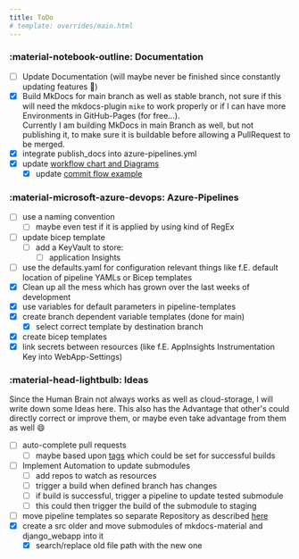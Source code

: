 ```yaml
---
title: ToDo
# template: overrides/main.html
---
```


### :material-notebook-outline: Documentation

- [ ] Update Documentation (will maybe never be finished since constantly updating features :see_no_evil:)
- [x] Build MkDocs for main branch as well as stable branch, not sure if this will need the mkdocs-plugin `mike` to work properly or if I can have more Environments in GitHub-Pages (for free...).<br>Currently I am building MkDocs in main Branch as well, but not publishing it, to make sure it is buildable before allowing a PullRequest to be merged.
- [x] integrate publish_docs into azure-pipelines.yml
- [x] update [workflow chart and Diagrams](workflow/1-repository.md)
    - [x] update [commit flow example](workflow/1-repository.md#commit-flow-example)

### :material-microsoft-azure-devops: Azure-Pipelines

- [ ] use a naming convention
    - [ ] maybe even test if it is applied by using kind of RegEx
- [ ] update bicep template
    - [ ] add a KeyVault to store:
        - [ ] application Insights
- [ ] use the defaults.yaml for configuration relevant things like f.E. default location of pipeline YAMLs or Bicep templates
- [x] Clean up all the mess which has grown over the last weeks of development
- [x] use variables for default parameters in pipeline-templates
- [x] create branch dependent variable templates (done for main)
    - [x] select correct template by destination branch
- [x] create bicep templates
- [x] link secrets between resources (like f.E. AppInsights Instrumentation Key into WebApp-Settings)

### :material-head-lightbulb: Ideas

Since the Human Brain not always works as well as cloud-storage, I will write down some Ideas here. This also has the Advantage that other's could directly correct or improve them, or maybe even take advantage from them as well :smile:

- [ ] auto-complete pull requests
    - [ ] maybe based upon [tags](https://docs.microsoft.com/en-us/azure/devops/pipelines/repos/github?view=azure-devops&tabs=yaml#label-sources) which could be set for successful builds
- [ ] Implement Automation to update submodules
    - [ ] add repos to watch as resources
    - [ ] trigger a build when defined branch has changes
    - [ ] if build is successful, trigger a pipeline to update tested submodule
    - [ ] this could then trigger the build of the submodule to staging
- [ ] move pipeline templates so separate Repository as described [here](https://docs.microsoft.com/en-us/azure/devops/pipelines/process/templates?view=azure-devops#use-other-repositories)
- [x] create a src older and move submodules of mkdocs-material and django_webapp into it
    - [x] search/replace old file path with the new one
